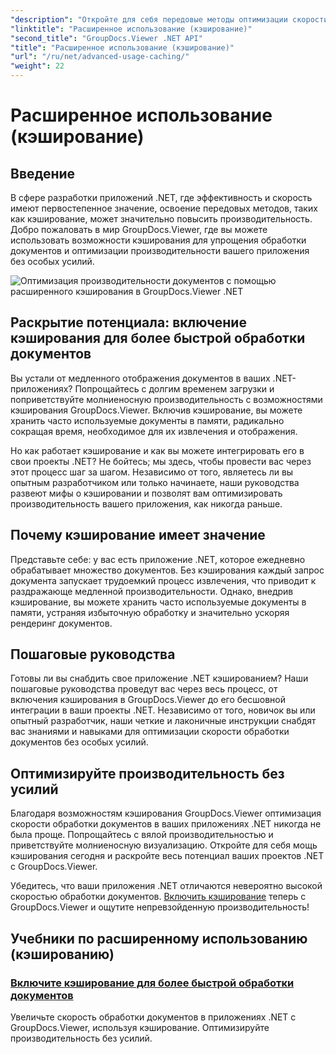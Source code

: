 ```yaml
---
"description": "Откройте для себя передовые методы оптимизации скорости обработки документов в приложениях .NET с GroupDocs.Viewer. Узнайте, как включить кэширование для более высокой производительности прямо сейчас!"
"linktitle": "Расширенное использование (кэширование)"
"second_title": "GroupDocs.Viewer .NET API"
"title": "Расширенное использование (кэширование)"
"url": "/ru/net/advanced-usage-caching/"
"weight": 22
---
```


# Расширенное использование (кэширование)


## Введение

В сфере разработки приложений .NET, где эффективность и скорость имеют первостепенное значение, освоение передовых методов, таких как кэширование, может значительно повысить производительность. Добро пожаловать в мир GroupDocs.Viewer, где вы можете использовать возможности кэширования для упрощения обработки документов и оптимизации производительности вашего приложения без особых усилий.

![Оптимизация производительности документов с помощью расширенного кэширования в GroupDocs.Viewer .NET](/viewer/advanced-usage/image.png)
## Раскрытие потенциала: включение кэширования для более быстрой обработки документов

Вы устали от медленного отображения документов в ваших .NET-приложениях? Попрощайтесь с долгим временем загрузки и поприветствуйте молниеносную производительность с возможностями кэширования GroupDocs.Viewer. Включив кэширование, вы можете хранить часто используемые документы в памяти, радикально сокращая время, необходимое для их извлечения и отображения.

Но как работает кэширование и как вы можете интегрировать его в свои проекты .NET? Не бойтесь; мы здесь, чтобы провести вас через этот процесс шаг за шагом. Независимо от того, являетесь ли вы опытным разработчиком или только начинаете, наши руководства развеют мифы о кэшировании и позволят вам оптимизировать производительность вашего приложения, как никогда раньше.

## Почему кэширование имеет значение

Представьте себе: у вас есть приложение .NET, которое ежедневно обрабатывает множество документов. Без кэширования каждый запрос документа запускает трудоемкий процесс извлечения, что приводит к раздражающе медленной производительности. Однако, внедрив кэширование, вы можете хранить часто используемые документы в памяти, устраняя избыточную обработку и значительно ускоряя рендеринг документов.

## Пошаговые руководства

Готовы ли вы снабдить свое приложение .NET кэшированием? Наши пошаговые руководства проведут вас через весь процесс, от включения кэширования в GroupDocs.Viewer до его бесшовной интеграции в ваши проекты .NET. Независимо от того, новичок вы или опытный разработчик, наши четкие и лаконичные инструкции снабдят вас знаниями и навыками для оптимизации скорости обработки документов без особых усилий.

## Оптимизируйте производительность без усилий

Благодаря возможностям кэширования GroupDocs.Viewer оптимизация скорости обработки документов в ваших приложениях .NET никогда не была проще. Попрощайтесь с вялой производительностью и приветствуйте молниеносную визуализацию. Откройте для себя мощь кэширования сегодня и раскройте весь потенциал ваших проектов .NET с GroupDocs.Viewer.

Убедитесь, что ваши приложения .NET отличаются невероятно высокой скоростью обработки документов. [Включить кэширование](./enable-caching/) теперь с GroupDocs.Viewer и ощутите непревзойденную производительность!

## Учебники по расширенному использованию (кэшированию)
### [Включите кэширование для более быстрой обработки документов](./enable-caching/)
Увеличьте скорость обработки документов в приложениях .NET с GroupDocs.Viewer, используя кэширование. Оптимизируйте производительность без усилий.